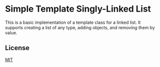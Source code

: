 # Simple Template Singly-Linked List

This is a basic implementation of a template class for a linked list.
It supports creating a list of any type, adding objects, and removing them by value.

## License

[MIT](https://choosealicense.com/licenses/mit/)
